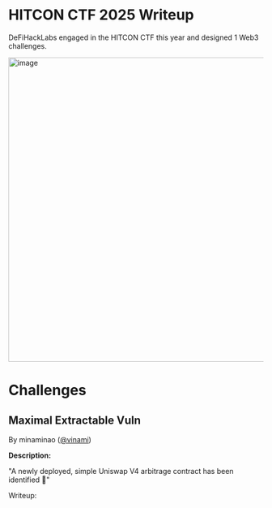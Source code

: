 # HITCON CTF 2025 Writeup

DeFiHackLabs engaged in the HITCON CTF this year and designed 1 Web3 challenges.

<img src="https://github.com/user-attachments/assets/853d4ab5-6692-4b80-8665-5cf042e1f282" alt="image" width="600"/>

# Challenges

## Maximal Extractable Vuln 
By minaminao ([@vinami](https://x.com/vinami))

**Description:**

"A newly deployed, simple Uniswap V4 arbitrage contract has been identified 🤖"

Writeup:  
